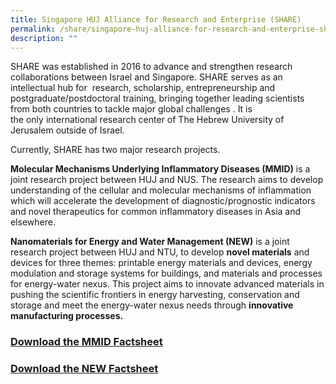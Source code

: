 ```yaml
---
title: Singapore HUJ Alliance for Research and Enterprise (SHARE)
permalink: /share/singapore-huj-alliance-for-research-and-enterprise-share/
description: ""
---
```

SHARE was established in 2016 to advance and strengthen research collaborations between Israel and Singapore. SHARE serves as an intellectual hub for  research, scholarship, entrepreneurship and postgraduate/postdoctoral training, bringing together leading scientists from both countries to tackle major global challenges . It is the only international research center of The Hebrew University of Jerusalem outside of Israel.

Currently, SHARE has two major research projects.

**Molecular Mechanisms Underlying Inflammatory Diseases (MMID)** is a joint research project between HUJ and NUS. The research aims to develop understanding of the cellular and molecular mechanisms of inflammation which will accelerate the development of diagnostic/prognostic indicators and novel therapeutics for common inflammatory diseases in Asia and elsewhere. 

**Nanomaterials for Energy and Water Management (NEW)** is a joint research project between HUJ and NTU, to develop **novel materials** and devices for three themes: printable energy materials and devices, energy modulation and storage systems for buildings, and materials and processes for energy-water nexus. This project aims to innovate advanced materials in pushing the scientific frontiers in energy harvesting, conservation and storage and meet the energy-water nexus needs through **innovative manufacturing processes.**

### **[Download the MMID Factsheet](/files/MMID%20Factsheet.pdf)**

### **[Download the NEW Factsheet](/files/NEW%20Factsheet.pdf)**
